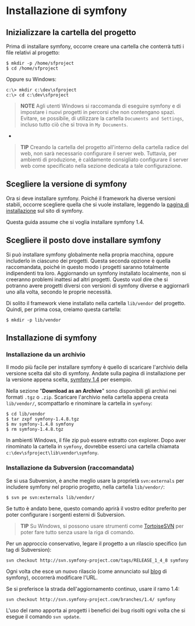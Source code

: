 Installazione di symfony
========================

Inizializzare la cartella del progetto
--------------------------------------

Prima di installare symfony, occorre creare una cartella che conterrà tutti
i file relativi al progetto:

    $ mkdir -p /home/sfproject
    $ cd /home/sfproject

Oppure su Windows:

    c:\> mkdir c:\dev\sfproject
    c:\> cd c:\dev\sfproject

>**NOTE**
>Agli utenti Windows si raccomanda di eseguire symfony e di impostare i nuovi
>progetti in percorsi che non contengano spazi.
>Evitare, se possibile, di utilizzare la cartella `Documents and Settings`,
>incluso tutto ciò che si trova in `My Documents`.

-

>**TIP**
>Creando la cartella del progetto all'interno della cartella radice del web, non sarà
>necessario configurare il server web. Tuttavia, per ambienti di produzione,
>è caldamente consigliato configurare il server web come specificato nella
>sezione dedicata a tale configurazione.

Scegliere la versione di symfony
--------------------------------

Ora si deve installare symfony. Poiché il framework ha diverse versioni
stabili, occorre scegliere quella che si vuole installare, leggendo la
[pagina di installazione](http://www.symfony-project.org/installation) sul
sito di symfony.

Questa guida assume che si voglia installare symfony 1.4.

Scegliere il posto dove installare symfony
------------------------------------------

Si può installare symfony globalmente nella propria macchina, oppure
includerlo in ciascuno dei progetti. Questa seconda opzione è quella
raccomandata, poiché in questo modo i progetti saranno totalmente
indipendenti tra loro. Aggiornando un symfony installato localmente,
non si creeranno problemi inattesi ad altri progetti. Questo vuol dire
che si potranno avere progetti diversi con versioni di symfony diverse
e aggiornarli uno alla volta, secondo le proprie necessità.

Di solito il framework viene installato nella cartella `lib/vendor`
del progetto. Quindi, per prima cosa, creiamo questa cartella:

    $ mkdir -p lib/vendor


Installazione di symfony
------------------------

### Installazione da un archivio

Il modo più facile per installare symfony è quello di scaricare l'archivio
della versione scelta dal sito di symfony. Andate sulla pagina di installazione
per la versione appena scelta,
[symfony 1.4](http://www.symfony-project.org/installation/1_4) per esempio.

Nella sezione "**Download as an Archive**" sono disponibili gli archivi nei formati
`.tgz` o `.zip`. Scaricare l'archivio nella cartella appena creata 
`lib/vendor/`, scompattarlo e rinominare la cartella in `symfony`:

    $ cd lib/vendor
    $ tar zxpf symfony-1.4.8.tgz
    $ mv symfony-1.4.8 symfony
    $ rm symfony-1.4.8.tgz

In ambienti Windows, il file zip può essere estratto con explorer. Dopo aver
rinominato la cartella in `symfony`, dovrebbe esserci una cartella chiamata
`c:\dev\sfproject\lib\vendor\symfony`.

### Installazione da Subversion (raccomandata)

Se si usa Subversion, è anche meglio usare la proprietà `svn:externals`
per includere symfony nel proprio progetto, nella cartella `lib/vendor/`:

    $ svn pe svn:externals lib/vendor/

Se tutto è andato bene, questo comando aprirà il vostro editor preferito
per poter configurare i sorgenti esterni di Subversion.

>**TIP**
>Su Windows, si possono usare strumenti come [TortoiseSVN](http://tortoisesvn.net/)
>per poter fare tutto senza usare la riga di comando.

Per un approccio conservativo, legare il progetto a un rilascio specifico
(un tag di Subversion):

    svn checkout http://svn.symfony-project.com/tags/RELEASE_1_4_8 symfony

Ogni volta che esce un nuovo rilascio (come annunciato sul
[blog](http://www.symfony-project.org/blog/) di symfony), occorrerà
modificare l'URL.

Se si preferisce la strada dell'aggiornamento continuo, usare il ramo 1.4:

    svn checkout http://svn.symfony-project.com/branches/1.4/ symfony

L'uso del ramo apporta ai progetti i benefici dei bug risolti ogni volta
che si esegue il comando `svn update`.
